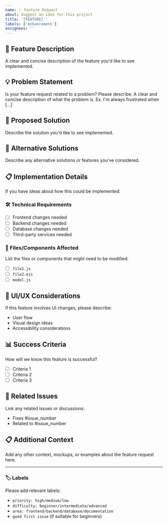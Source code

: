 ```yaml
---
name: ✨ Feature Request
about: Suggest an idea for this project
title: '[FEATURE] '
labels: ['enhancement']
assignees: ''
---
```


## 🚀 Feature Description
A clear and concise description of the feature you'd like to see implemented.

## 💡 Problem Statement
Is your feature request related to a problem? Please describe.
A clear and concise description of what the problem is. Ex. I'm always frustrated when [...]

## 🎯 Proposed Solution
Describe the solution you'd like to see implemented.

## 🔄 Alternative Solutions
Describe any alternative solutions or features you've considered.

## 📋 Implementation Details
If you have ideas about how this could be implemented:

### 🛠️ Technical Requirements
- [ ] Frontend changes needed
- [ ] Backend changes needed
- [ ] Database changes needed
- [ ] Third-party services needed

### 📂 Files/Components Affected
List the files or components that might need to be modified:
- [ ] `file1.js`
- [ ] `file2.ejs`
- [ ] `model.js`

## 🎨 UI/UX Considerations
If this feature involves UI changes, please describe:
- User flow
- Visual design ideas
- Accessibility considerations

## 📊 Success Criteria
How will we know this feature is successful?
- [ ] Criteria 1
- [ ] Criteria 2
- [ ] Criteria 3

## 🔗 Related Issues
Link any related issues or discussions:
- Fixes #issue_number
- Related to #issue_number

## 📋 Additional Context
Add any other context, mockups, or examples about the feature request here.

---

### 🏷️ Labels
Please add relevant labels:
- `priority: high/medium/low`
- `difficulty: beginner/intermediate/advanced`
- `area: frontend/backend/database/documentation`
- `good first issue` (if suitable for beginners)
